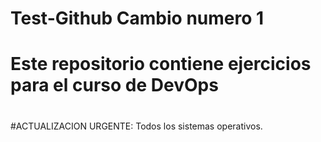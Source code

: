 # Test-Github Cambio numero 1
# Este repositorio contiene ejercicios para el curso de DevOps
#
#ACTUALIZACION URGENTE: Todos los sistemas operativos.
